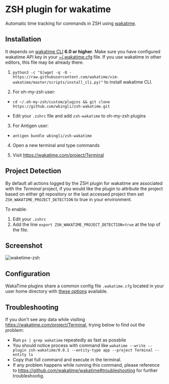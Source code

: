 ZSH plugin for wakatime
=======================

Automatic time tracking for commands in ZSH using [wakatime](http://wakatime.com/).

Installation
------------

It depends on [wakatime CLI](https://github.com/wakatime/wakatime) **6.0 or higher**. Make sure you have configured wakatime API key in your [~/.wakatime.cfg](https://github.com/wakatime/wakatime-cli/blob/develop/USAGE.md) file. If you use wakatime in other editors, this file may be already there.

1. `python3 -c "$(wget -q -O - https://raw.githubusercontent.com/wakatime/vim-wakatime/master/scripts/install_cli.py)"` to install wakatime CLI.

2. For oh-my-zsh user:
  - `cd ~/.oh-my-zsh/custom/plugins && git clone https://github.com/wbingli/zsh-wakatime.git`

  - Edit your `.zshrc` file and add `zsh-wakatime` to oh-my-zsh plugins

3. For Antigen user:
  - `antigen bundle wbingli/zsh-wakatime`

4. Open a new terminal and type commands

5. Visit https://wakatime.com/project/Terminal

Project Detection
------------

By default all actions logged by the ZSH plugin for wakatime are associated with the *Terminal* project, if you would like the plugin to attribute the project based on either git repository or the last accessed project then set `ZSH_WAKATIME_PROJECT_DETECTION` to true in your environment.

To enable:

1. Edit your `.zshrc`
2. Add the line `export ZSH_WAKATIME_PROJECT_DETECTION=true` at the top of the file.


Screenshot
------------

![waketime-zsh](https://www.evernote.com/shard/s46/sh/7a4e4395-b58a-46b7-a2fd-962e37631e68/3eff94b8014f6c3b/res/fff4d1c5-1b44-4e89-a4f6-cdddc19100a1/skitch.png)


Configuration
-----------

WakaTime plugins share a common config file `.wakatime.cfg` located in your user home directory with [these options](https://github.com/wakatime/wakatime#configuring) available.


Troubleshooting
-----------

If you don't see any data while visiting https://wakatime.com/project/Terminal, trying below to find out the problem:

 - Run `ps | grep wakatime` repeatedly as fast as possbile
 - You should notice process with command like `wakatime --write --plugin zsh-wakatime/0.0.1 --entity-type app --project Terminal --entity ls`
 - Copy that full command and execute in the terminal.
 - If any problem happens while running this command, please reference to https://github.com/wakatime/wakatime#troubleshooting  for further troubleshootig.



